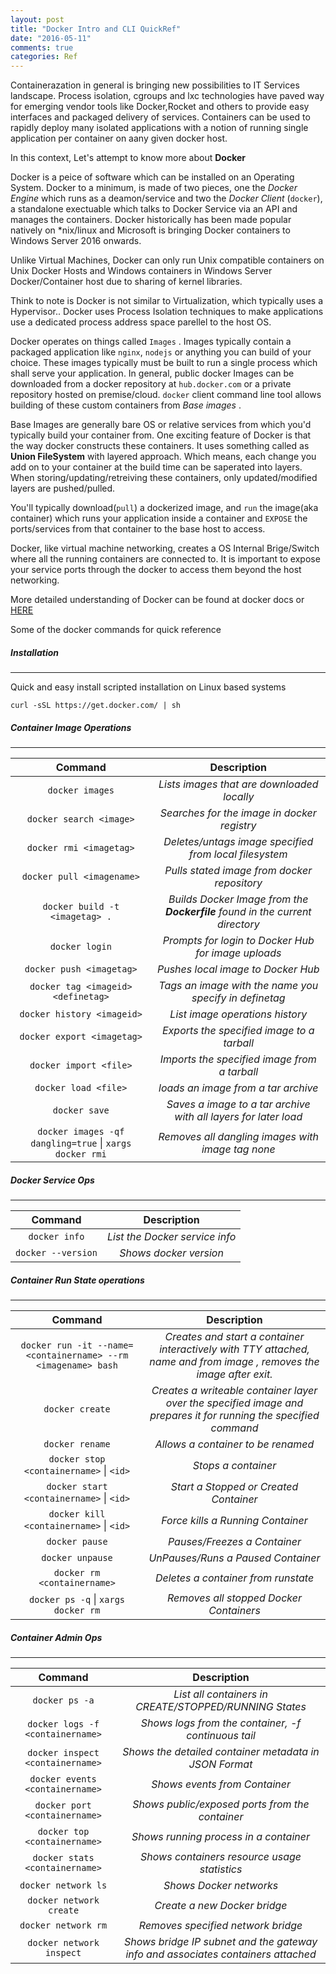 ```yaml
---
layout: post
title: "Docker Intro and CLI QuickRef"
date: "2016-05-11"
comments: true
categories: Ref
---
```


Containerazation in general is bringing new possibilities to IT Services landscape. Process isolation, cgroups and lxc technologies have paved way for emerging vendor tools like Docker,Rocket and others to provide easy interfaces and packaged delivery of services. Containers can be used to rapidly deploy many isolated applications with a notion of running single application per container on aany given docker host. 

In this context, Let's attempt to know more about **Docker**

Docker is a peice of software which can be installed on an Operating System. Docker to a minimum, is made of two pieces, one the _Docker Engine_ which runs as a deamon/service and two the _Docker Client_ (`docker`), a standalone exectuable which talks to Docker Service via an API and manages the containers. Docker historically has been made popular natively on *nix/linux and Microsoft is bringing Docker containers to Windows Server 2016 onwards.

Unlike Virtual Machines, Docker can only run Unix compatible containers on Unix Docker Hosts and Windows containers in Windows Server Docker/Container host due to sharing of kernel libraries.

Think to note is Docker is not similar to Virtualization, which typically uses a Hypervisor.. Docker uses Process Isolation techniques to make applications use a dedicated process address space parellel to the host OS.

Docker operates on things called `Images` . Images typically contain a packaged application like `nginx`, `nodejs` or anything you can build of your choice. These images typically must be built to run a single process which shall serve your application.  In general, public docker Images can be downloaded from a docker repository at `hub.docker.com` or a private repository hosted on premise/cloud. `docker` client command line tool allows building of these custom containers from *Base images* .

Base Images are generally bare OS or relative services from which you'd typically build your container from. One exciting feature of Docker is that the way docker constructs these containers. It uses something called as __Union FileSystem__ with layered approach. Which means, each change you add on to your container at the build time can be saperated into layers. When storing/updating/retreiving these containers, only updated/modified layers are pushed/pulled.

You'll typically download(`pull`) a dockerized image, and `run` the image(aka container) which runs your application inside a container and `EXPOSE` the ports/services from that container to the base host to access.

Docker, like virtual machine networking, creates a OS Internal Brige/Switch where all the running containers are connected to. It is important to expose your service ports through the docker to access them beyond the host networking. 

More detailed understanding of Docker can be found at docker docs or [HERE](http://etherealmind.com/basics-docker-containers-hypervisors-coreos/)

Some of the docker commands for quick reference

##### Installation
---
Quick and easy install scripted installation on Linux based systems

```curl -sSL https://get.docker.com/ | sh```

##### Container Image Operations
---
|                        Command                       |                                   Description                                   |
|:----------------------------------------------------:|:-------------------------------------------------------------------------------:|
|                     `docker images`                    |                      _Lists images that are downloaded locally_                 |
|                 `docker search <image>`                |                   _Searches for the image in docker   registry_                 |
|                 `docker rmi <imagetag>`                |             _Deletes/untags image specified  from local filesystem_            |
|                `docker pull <imagename>`               |                   _Pulls stated image from docker  repository_                 |
|              `docker build -t <imagetag> .`              |  _Builds Docker Image from the   **Dockerfile** found in the current directory_ |
|                     `docker login`                     |               _Prompts for login to Docker Hub for image uploads_             |
|                `docker push <imagetag>`                |                        _Pushes local image to Docker Hub_                       |
|          `docker tag <imageid> <definetag>`          |             _Tags an image with the name you specify in definetag_            |
|               `docker history <imageid>`               |                          _List image operations history_                        |
|              `docker export <imagetag>`               |                   _Exports the specified image to a tarball_                  |
|                `docker import <file>`                |                  _Imports the specified image from a tarball_                 |
|                  `docker load <file>`                  |                       _loads an image from a tar archive_                     |
|                      `docker save`                     |         _Saves a image to a tar archive with all layers for later load_       |
| `docker images -qf dangling=true` &#124; `xargs docker rmi` |                _Removes all dangling images with image tag none_              |

##### Docker Service Ops
---
|                        Command                       |                                   Description                                   |
|:----------------------------------------------------:|:-------------------------------------------------------------------------------:|
|           `docker info`     |  _List the Docker service info_ |
|   `docker --version`        |     _Shows docker version_      |


##### Container Run State operations
---
|                        Command                       |                                   Description                                   |
|:----------------------------------------------------:|:-------------------------------------------------------------------------------:|
`docker run -it --name=<containername> --rm <imagename> bash`   |        _Creates and start a container interactively with TTY attached, name <containername> and from image <imagename>, removes the image after exit._
    `docker create`     |        _Creates a writeable container layer over the specified image and prepares it for running the specified command_
 `docker rename`        |       _Allows a container to be renamed_
 `docker stop <containername>` &#124; `<id>` | _Stops a container_
 `docker start <containername>` &#124; `<id>` | _Start a Stopped or Created Container_
 `docker kill <containername>` &#124; `<id>` | _Force kills a Running Container_
 `docker pause` |  _Pauses/Freezes a Container_
 `docker unpause` | _UnPauses/Runs a Paused Container_
 `docker rm <containername>` |  _Deletes a container from runstate_
 `docker ps -q` &#124; `xargs docker rm` |  _Removes all stopped Docker Containers_


##### Container Admin Ops
---
|                        Command                       |                                   Description                                   |
|:----------------------------------------------------:|:-------------------------------------------------------------------------------:|
 `docker ps -a` | _List all containers in CREATE/STOPPED/RUNNING States_
 `docker logs -f <containername>` | _Shows logs from the container, -f continuous tail_
 `docker inspect <containername>` | _Shows the detailed container metadata in JSON Format_
 `docker events <containername>` | _Shows events from Container_
 `docker port <containername>`  | _Shows public/exposed ports from the container_
 `docker top <containername>` | _Shows running process in a container_
 `docker stats <containername>` | _Shows containers resource usage statistics_
 `docker network ls` | _Shows Docker networks_
 `docker network create` | _Create a new Docker bridge_
 `docker network rm` | _Removes specified network bridge_
 `docker network inspect` | _Shows bridge IP subnet and the gateway info and associates containers attached_